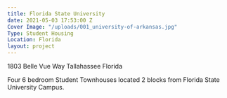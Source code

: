 ```yaml
---
title: Florida State University
date: 2021-05-03 17:53:00 Z
Cover Image: "/uploads/001_university-of-arkansas.jpg"
Type: Student Housing
Location: Florida
layout: project
---
```


1803 Belle Vue Way Tallahassee Florida

Four 6 bedroom Student Townhouses located 2 blocks from Florida State University Campus.

